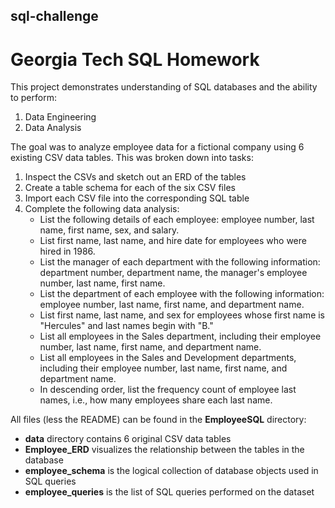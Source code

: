 ## sql-challenge

# Georgia Tech SQL Homework

This project demonstrates understanding of SQL databases and the ability to perform:
1. Data Engineering 
2. Data Analysis

The goal was to analyze employee data for a fictional company using 6 existing CSV data tables. This was broken down into tasks:
1. Inspect the CSVs and sketch out an ERD of the tables
2. Create a table schema for each of the six CSV files
3. Import each CSV file into the corresponding SQL table
4. Complete the following data analysis:
    * List the following details of each employee: employee number, last name, first name, sex, and salary.
    * List first name, last name, and hire date for employees who were hired in 1986.
    * List the manager of each department with the following information: department number, department name, the manager's employee number, last name, first name.
    * List the department of each employee with the following information: employee number, last name, first name, and department name.
    * List first name, last name, and sex for employees whose first name is "Hercules" and last names begin with "B."
    * List all employees in the Sales department, including their employee number, last name, first name, and department name.
    * List all employees in the Sales and Development departments, including their employee number, last name, first name, and department name.
    * In descending order, list the frequency count of employee last names, i.e., how many employees share each last name.

All files (less the README) can be found in the **EmployeeSQL** directory:
* **data** directory contains 6 original CSV data tables
* **Employee_ERD** visualizes the relationship between the tables in the database
* **employee_schema** is the logical collection of database objects used in SQL queries
* **employee_queries** is the list of SQL queries performed on the dataset
